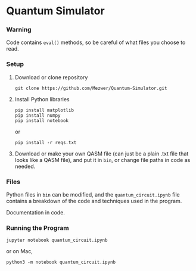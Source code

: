 # Quantum Simulator

### Warning

Code contains `eval()` methods, so be careful of what files you choose to read.

### Setup

1. Download or clone repository
    ```
    git clone https://github.com/Mezwer/Quantum-Simulator.git
    ```

2. Install Python libraries
    ```
    pip install matplotlib
    pip install numpy
    pip install notebook
    ```

    or 

    ```
    pip install -r reqs.txt
    ```

3. Download or make your own QASM file (can just be a plain .txt file that looks like a QASM file), and put it in `bin`, or change file paths in code as needed.

### Files

Python files in `bin` can be modified, and the `quantum_circuit.ipynb` file contains a breakdown of the code and techniques used in the program. 

Documentation in code.

### Running the Program

    jupyter notebook quantum_circuit.ipynb

or on Mac,

    python3 -m notebook quantum_circuit.ipynb
